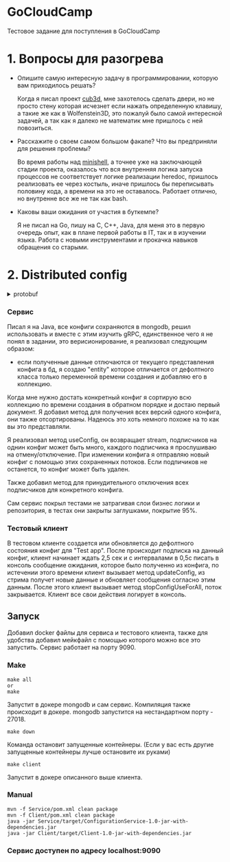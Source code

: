 # GoCloudCamp
Тестовое задание для поступления в GoCloudCamp

# 1. Вопросы для разогрева

- Опишите самую интересную задачу в программировании, которую вам приходилось решать?

  Когда я писал проект <a href="https://github.com/msndie/cub3d">cub3d</a>, мне захотелось сделать двери, но не просто стену которая исчезнет если нажать определенную клавишу, а такие же как в Wolfenstein3D, это пожалуй было самой интересной задачей, а так как я далеко не математик мне пришлось с ней повозиться.

- Расскажите о своем самом большом факапе? Что вы предприняли для решения проблемы?

  Во время работы над <a href="https://github.com/msndie/minishell">minishell</a>, а точнее уже на заключающей стадии проекта, оказалось что вся внутренняя логика запуска процессов не соответствует логике реализации heredoc, пришлось реализовать ее через костыль, иначе пришлось бы переписывать половину кода, а времени на это не оставалось. Работает отлично, но внутренне все же не так как bash.

- Каковы ваши ожидания от участия в буткемпе?

  Я не писал на Go, пишу на C, C++, Java, для меня это в первую очередь опыт, как в плане первой работы в IT, так и в изучении языка. Работа с новыми инструментами и прокачка навыков обращения со старыми.
  
# 2. Distributed config

<details>
<summary>protobuf</summary>

```proto
syntax = "proto3";
package ru.zvmkm.grpc;
import "google/protobuf/empty.proto";

option java_multiple_files = true;

message Property {
  string key = 1;
  string value = 2;
}

message Config {
  string service = 1;
  repeated Property data = 2;
}

message Configs {
  repeated Config configs = 1;
}

message ConfigNameRequest {
  string service = 1;
}

service ConfigService {
  rpc addConfig(Config) returns (Config);
  rpc getConfig(ConfigNameRequest) returns (Config);
  rpc getAllVersionsOfConfig(ConfigNameRequest) returns (Configs);
  rpc getAllConfigs(google.protobuf.Empty) returns (Configs);
  rpc updateConfig(Config) returns (Config);
  rpc deleteConfig(ConfigNameRequest) returns (Config);
  rpc useConfig(ConfigNameRequest) returns (stream Config);
  rpc stopConfigUseForAll(ConfigNameRequest) returns (google.protobuf.Empty);
}
```
</details>

### Сервис
Писал я на Java, все конфиги сохраняются в mongodb, решил использовать и вместе с этим изучить gRPC, единственное чего я не понял в задании, это верисионирование, я реализовал следующим образом:

- eсли полученные данные отлючаются от текущего представления конфига в бд, я создаю "entity" которое отличается от дефолтного класса только переменной времени создания и добавляю его в коллекцию.

Когда мне нужно достать конкретный конфиг я сортирую всю коллекцию по времени создания в обратном порядке и достаю первый документ. Я добавил метод для получения всех версий одного конфига, они также отсортированы. Надеюсь это хоть немного похоже на то как вы это представляли.

Я реализовал метод useConfig, он возвращает stream, подписчиков на однин конфиг может быть много, каждого подписчика я прослушиваю на отмену/отключение. При изменении конфига я отправляю новый конфиг с помощью этих сохраненных потоков. Если подпичиков не останется, то конфиг может быть удален.

Также добавил метод для принудительного отключения всех подписчиков для конкретного конфига.

Сам сервис покрыл тестами не затрагивая слои бизнес логики и репозитория, в тестах они закрыты заглушками, покрытие 95%.

### Тестовый клиент

В тестовом клиенте создается или обновляется до дефолтного состояния конфиг для "Test app". После происходит подписка на данный конфиг, клиент начинает ждать 2,5 сек и с интервалами в 0,5с писать в консоль сообщение ожидания, которое было полученно из конфига, по истечении этого времени клиент вызывает метод updateConfig, из стрима получет новые данные и обновляет сообщения согласно этим данным. После этого клиент вызывает метод stopConfigUseForAll, поток закрывается. Клиент все свои действия логирует в консоль.

## Запуск

Добавил docker файлы для сервиса и тестового клиента, также для удобства добавил мейкфайл с помощью которого можно все это запустить. Сервис работает на порту 9090.

### Make

```
make all
or
make
```
Запустит в докере mongodb и сам сервис. Компиляция также происходит в докере. mongodb запустится на нестандартном порту - 27018.

```
make down
```
Команда остановит запущенные контейнеры. (Если у вас есть другие запущенные контейнеры лучше остановите их руками)

```
make client
```
Запустит в докере описанного выше клиента.

### Manual
```
mvn -f Service/pom.xml clean package
mvn -f Client/pom.xml clean package
java -jar Service/target/ConfigurationService-1.0-jar-with-dependencies.jar
java -jar Client/target/Client-1.0-jar-with-dependencies.jar
```
### Сервис доступен по адресу localhost:9090
